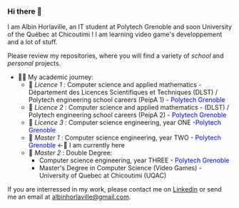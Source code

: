 ### Hi there 👋
I am Albin Horlaville, an IT student at Polytech Grenoble and soon University of the Québec at  Chicoutimi ! I am learning video game's developpement and a lot of stuff.

Please review my repositories, where you will find a variety of *school* and *personal* projects.

- 👨‍🎓 My academic journey:
  - 🦎 _Licence 1_ : Computer science and applied mathematics - Département des Licences Scientifiques et Techniques (DLST) / Polytech engineering school careers (PeipA 1) - <span style="color:blue">Polytech Grenoble</span>
  - 🐍 _Licence 2_ : Computer science and applied mathematics - (DLST) / Polytech engineering school careers (PeipA 2) - <span style="color:blue">Polytech Grenoble</span>
  - 🦕 _Licence 3_ : Computer science engineering, year ONE -<span style="color:blue">Polytech Grenoble</span>
  - 🦖 _Master 1_ : Computer science engineering, year TWO - <span style="color:blue">Polytech Grenoble</span>  <-👾 I am currently here
  - 🐉 _Master 2_ : Double Degree:
      - Computer science engineering, year THREE - <span style="color:blue">Polytech Grenoble</span>
      - Master's Degree in Computer Science (Video Games) - University of Quebec at Chicoutimi (UQAC)

If you are interressed in my work, please contact me on [Linkedin](www.linkedin.com/in/albin-horlaville) or send me an email at albinhorlaville@gmail.com.
